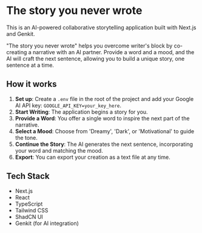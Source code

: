 # The story you never wrote

This is an AI-powered collaborative storytelling application built with Next.js and Genkit.

"The story you never wrote" helps you overcome writer's block by co-creating a narrative with an AI partner. Provide a word and a mood, and the AI will craft the next sentence, allowing you to build a unique story, one sentence at a time.

## How it works

1.  **Set up**: Create a `.env` file in the root of the project and add your Google AI API key: `GOOGLE_API_KEY=your_key_here`.
2.  **Start Writing**: The application begins a story for you.
3.  **Provide a Word**: You offer a single word to inspire the next part of the narrative.
4.  **Select a Mood**: Choose from 'Dreamy', 'Dark', or 'Motivational' to guide the tone.
5.  **Continue the Story**: The AI generates the next sentence, incorporating your word and matching the mood.
6.  **Export**: You can export your creation as a text file at any time.

## Tech Stack

*   Next.js
*   React
*   TypeScript
*   Tailwind CSS
*   ShadCN UI
*   Genkit (for AI integration)
